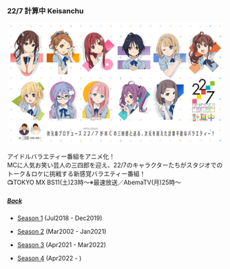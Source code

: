 ### 22/7 計算中 Keisanchu
![227Keisanchu](../../../Img/227Keisanchu/Main.JPG)

アイドルバラエティー番組をアニメ化！<br>
MCに人気お笑い芸人の三四郎を迎え、22/7のキャラクターたちがスタジオでのトーク＆ロケに挑戦する新感覚バラエティー番組！<br>
📺TOKYO MX BS11(土)23時～※最速放送／AbemaTV(月)25時～<br>

##### [Back](../../../readme.md)

- [Season 1](227Keisanchu_S1.md) (Jul2018 - Dec2019)

- [Season 2](227Keisanchu_S2.md) (Mar2002 - Jan2021)

- [Season 3](227Keisanchu_S3.md) (Apr2021 - Mar2022)

- [Season 4](227Keisanchu_S4.md) (Apr2022 - )